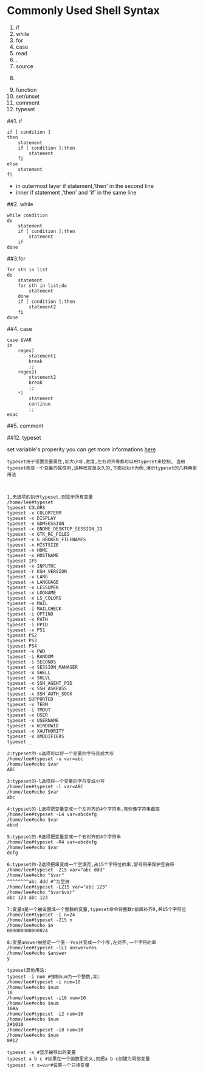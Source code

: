 # Commonly Used Shell Syntax

1. if
2. while
3. for
4. case
5. read
6. .
7. source
8. >
9. function
10. set/unset
11. comment
12. typeset

##1. if 

```
if [ condition ]
then
	statement
	if [ condition ];then
		statement
	fi
else
	statement
fi
```

* in outermost layer if statement,'then' in the second line
* inner if statement ,'then' and 'if' in the same line

##2. while

```
while condition
do
	statement
	if [ condition ];then
		statement
	if
done
```

##3.for

```
for sth in list
do
	statement
	for sth in list;do
		statement
	done
	if [ condition ];then
		statement2
	fi
done
```

##4. case

```
case $VAR
in
	regex)
		statement1
		break
		;;
	regex2)
		statement2
		break
		;;
	*)
		statement
		continue
		;;
esac
```

##5. comment


##12. typeset

set variable's properity
you can get more informations [here](http://bbs.chinaunix.net/thread-529722-1-1.html)

```
typeset用于设置变量属性,如大小写,宽度,左右对齐等都可以用typeset来控制, 当用typeset改变一个变量的属性时,这种改变是永久的,下面以ksh为例,演示typeset的几种典型用法



1,无选项的执行typeset,则显示所有变量
/home/lee#typeset
typeset COLORS
typeset -x COLORTERM
typeset -x DISPLAY
typeset -x GDMSESSION
typeset -x GNOME_DESKTOP_SESSION_ID
typeset -x GTK_RC_FILES
typeset -x G_BROKEN_FILENAMES
typeset -x HISTSIZE
typeset -x HOME
typeset -x HOSTNAME
typeset IFS
typeset -x INPUTRC
typeset -r KSH_VERSION
typeset -x LANG
typeset -x LANGUAGE
typeset -x LESSOPEN
typeset -x LOGNAME
typeset -x LS_COLORS
typeset -x MAIL
typeset -i MAILCHECK
typeset -i OPTIND
typeset -x PATH
typeset -i PPID
typeset -x PS1
typeset PS2
typeset PS3
typeset PS4
typeset -x PWD
typeset -i RANDOM
typeset -i SECONDS
typeset -x SESSION_MANAGER
typeset -x SHELL
typeset -x SHLVL
typeset -x SSH_AGENT_PID
typeset -x SSH_ASKPASS
typeset -x SSH_AUTH_SOCK
typeset SUPPORTED
typeset -x TERM
typeset -i TMOUT
typeset -x USER
typeset -x USERNAME
typeset -x WINDOWID
typeset -x XAUTHORITY
typeset -x XMODIFIERS
typeset _

2:typeset的-u选项可以将一个变量的字符变成大写
/home/lee#typeset -u var=abc
/home/lee#echo $var
ABC

3:typeset的-l选项将一个变量的字符变成小写
/home/lee#typeset -l var=ABC
/home/lee#echo $var
abc

4:typeset的-L选项把变量变成一个左对齐的4个字符串,有些像字符串截取 
/home/lee#typeset -L4 var=abcdefg
/home/lee#echo $var
abcd

5:typeset的-R选项把变量变成一个右对齐的4个字符串
/home/lee#typeset -R4 var=abcdefg
/home/lee#echo $var
defg

6:typeset的-Z选项把串变成一个空填充,占15个字符位的串,冒号用来保护空白符
/home/lee#typeset -Z15 var="abc ddd"
/home/lee#echo "$var"
^^^^^^^^abc ddd #^为空白
/home/lee#typeset -LZ15 var="abc 123"
/home/lee#echo "$var$var"
abc 123 abc 123

7:变量n是一个被设置成一个整数的变量,typeset命令将整数n前面补齐0,共15个字符位
/home/lee#typeset -i n=24
/home/lee#typeset -Z15 n
/home/lee#echo $n
000000000000024

8:变量answer被给定一个值--Yes并变成一个小写,左对齐,一个字符的串
/home/lee#typeset -lL1 answer=Yes
/home/lee#echo $answer
y

typeset其他用法:
typeset -i num #强制num为一个整数,如:
/home/lee#typeset -i num=10
/home/lee#echo $num
10
/home/lee#typeset -i16 num=10
/home/lee#echo $num
16#a
/home/lee#typeset -i2 num=10
/home/lee#echo $num
2#1010
/home/lee#typeset -i8 num=10
/home/lee#echo $num
8#12

typeset -x #显示被导出的变量
typeset a b c #如果在一个函数里定义,则把a b c创建为局部变量
typeset -r x=var#设置一个只读变量
```



